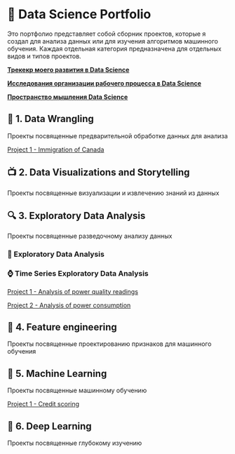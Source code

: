 # &#128188; Data Science Portfolio

Это портфолио представляет собой сборник проектов, которые я создал для анализа данных или для изучения алгоритмов машинного обучения. Каждая отдельная категория предназначена для отдельных видов и типов  проектов.

[**Трекекр моего развития в Data Science**](https://www.notion.so/7ca77a8c168e42699d08093d19fe0782?v=17464acfb4a14214a5a3ede9ff85e98e)

[**Исследования организации рабочего процесса в Data Science**](https://www.notion.so/Data-Science-as-Process-e1616f288d2645fe9901341cff1c1b65)

[**Пространство мышления Data Science**](https://www.notion.so/DATA-SCIENCE-e46df8e6700b480bb80f7f6f2eec4be0)

## &#129529; 1. Data Wrangling


Проекты посвященные предварительной обработке данных для анализа 

[Project 1 - Immigration of Canada](https://github.com/rttrif/Trifonov.portfolio.github.io/tree/master/1.%20Data%20Wrangling/Project%201%20-%20Immigration%20of%20Canada)

## &#128250; 2. Data Visualizations and Storytelling
Проекты посвященные визуализации и извлечению знаний из данных


## &#128269; 3. Exploratory Data Analysis
Проекты посвященные разведочному анализу данных 

### &#128294; Exploratory Data Analysis

### &#8986; Time Series Exploratory Data Analysis

[Project 1 - Analysis of power quality readings](https://github.com/rttrif/Trifonov.portfolio.github.io/tree/master/3.%20Exploratory%20Data%20Analysis/Time%20Series%20Analysis/Project%201%20-%20Analysis%20of%20power%20quality%20readings)

[Project 2 - Analysis of power consumption](https://github.com/rttrif/Trifonov.portfolio.github.io/tree/master/3.%20Exploratory%20Data%20Analysis/Time%20Series%20Analysis/Project%202%20-%20Analysis%20of%20power%20consumption) 

## &#129516; 4. Feature engineering
Проекты посвященные проектированию признаков для машинного обучения 

## &#129302; 5. Machine Learning
Проекты посвященные машинному обучению

[Project 1 - Credit scoring](https://github.com/rttrif/Trifonov.portfolio.github.io/tree/master/5.%20Machine%20Learning/Project%201%20-%20Credit%20scoring)

## &#129504; 6. Deep Learning
Проекты посвященные глубокому изучению
